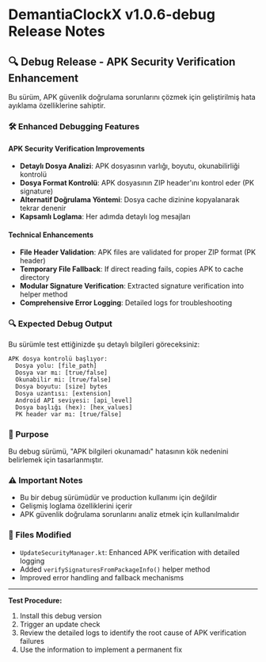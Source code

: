 # DemantiaClockX v1.0.6-debug Release Notes

## 🔍 Debug Release - APK Security Verification Enhancement

Bu sürüm, APK güvenlik doğrulama sorunlarını çözmek için geliştirilmiş hata ayıklama özelliklerine sahiptir.

### 🛠️ Enhanced Debugging Features

#### APK Security Verification Improvements
- **Detaylı Dosya Analizi**: APK dosyasının varlığı, boyutu, okunabilirliği kontrolü
- **Dosya Format Kontrolü**: APK dosyasının ZIP header'ını kontrol eder (PK signature)
- **Alternatif Doğrulama Yöntemi**: Dosya cache dizinine kopyalanarak tekrar denenir
- **Kapsamlı Loglama**: Her adımda detaylı log mesajları

#### Technical Enhancements
- **File Header Validation**: APK files are validated for proper ZIP format (PK header)
- **Temporary File Fallback**: If direct reading fails, copies APK to cache directory
- **Modular Signature Verification**: Extracted signature verification into helper method
- **Comprehensive Error Logging**: Detailed logs for troubleshooting

### 🔍 Expected Debug Output

Bu sürümle test ettiğinizde şu detaylı bilgileri göreceksiniz:

```
APK dosya kontrolü başlıyor:
  Dosya yolu: [file_path]
  Dosya var mı: [true/false]
  Okunabilir mi: [true/false]
  Dosya boyutu: [size] bytes
  Dosya uzantısı: [extension]
  Android API seviyesi: [api_level]
  Dosya başlığı (hex): [hex_values]
  PK header var mı: [true/false]
```

### 🎯 Purpose

Bu debug sürümü, "APK bilgileri okunamadı" hatasının kök nedenini belirlemek için tasarlanmıştır.

### ⚠️ Important Notes

- Bu bir debug sürümüdür ve production kullanımı için değildir
- Gelişmiş loglama özelliklerini içerir
- APK güvenlik doğrulama sorunlarını analiz etmek için kullanılmalıdır

### 🔧 Files Modified

- `UpdateSecurityManager.kt`: Enhanced APK verification with detailed logging
- Added `verifySignaturesFromPackageInfo()` helper method
- Improved error handling and fallback mechanisms

---

**Test Procedure:**
1. Install this debug version
2. Trigger an update check
3. Review the detailed logs to identify the root cause of APK verification failures
4. Use the information to implement a permanent fix